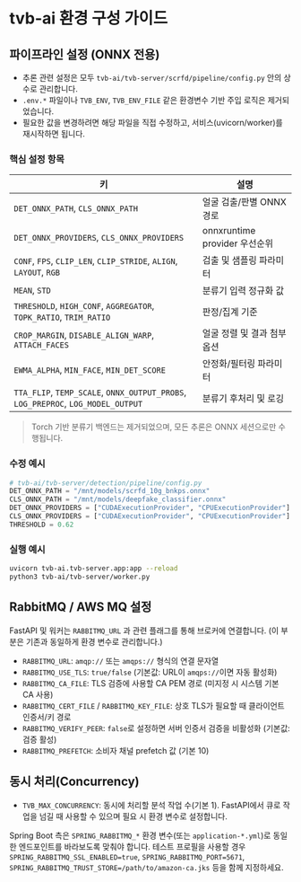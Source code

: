 # tvb-ai 환경 구성 가이드

## 파이프라인 설정 (ONNX 전용)
- 추론 관련 설정은 모두 `tvb-ai/tvb-server/scrfd/pipeline/config.py` 안의 상수로 관리합니다.
- `.env.*` 파일이나 `TVB_ENV`, `TVB_ENV_FILE` 같은 환경변수 기반 주입 로직은 제거되었습니다.
- 필요한 값을 변경하려면 해당 파일을 직접 수정하고, 서비스(uvicorn/worker)를 재시작하면 됩니다.

### 핵심 설정 항목
| 키 | 설명 |
| --- | --- |
| `DET_ONNX_PATH`, `CLS_ONNX_PATH` | 얼굴 검출/판별 ONNX 경로 |
| `DET_ONNX_PROVIDERS`, `CLS_ONNX_PROVIDERS` | onnxruntime provider 우선순위 |
| `CONF`, `FPS`, `CLIP_LEN`, `CLIP_STRIDE`, `ALIGN`, `LAYOUT`, `RGB` | 검출 및 샘플링 파라미터 |
| `MEAN`, `STD` | 분류기 입력 정규화 값 |
| `THRESHOLD`, `HIGH_CONF`, `AGGREGATOR`, `TOPK_RATIO`, `TRIM_RATIO` | 판정/집계 기준 |
| `CROP_MARGIN`, `DISABLE_ALIGN_WARP`, `ATTACH_FACES` | 얼굴 정렬 및 결과 첨부 옵션 |
| `EWMA_ALPHA`, `MIN_FACE`, `MIN_DET_SCORE` | 안정화/필터링 파라미터 |
| `TTA_FLIP`, `TEMP_SCALE`, `ONNX_OUTPUT_PROBS`, `LOG_PREPROC`, `LOG_MODEL_OUTPUT` | 분류기 후처리 및 로깅 |

> Torch 기반 분류기 백엔드는 제거되었으며, 모든 추론은 ONNX 세션으로만 수행됩니다.

### 수정 예시
```python
# tvb-ai/tvb-server/detection/pipeline/config.py
DET_ONNX_PATH = "/mnt/models/scrfd_10g_bnkps.onnx"
CLS_ONNX_PATH = "/mnt/models/deepfake_classifier.onnx"
DET_ONNX_PROVIDERS = ["CUDAExecutionProvider", "CPUExecutionProvider"]
CLS_ONNX_PROVIDERS = ["CUDAExecutionProvider", "CPUExecutionProvider"]
THRESHOLD = 0.62
```

### 실행 예시
```bash
uvicorn tvb-ai.tvb-server.app:app --reload
python3 tvb-ai/tvb-server/worker.py
```

## RabbitMQ / AWS MQ 설정
FastAPI 및 워커는 `RABBITMQ_URL` 과 관련 플래그를 통해 브로커에 연결합니다. (이 부분은 기존과 동일하게 환경 변수로 관리합니다.)

- `RABBITMQ_URL`: `amqp://` 또는 `amqps://` 형식의 연결 문자열
- `RABBITMQ_USE_TLS`: `true/false` (기본값: URL이 `amqps://`이면 자동 활성화)
- `RABBITMQ_CA_FILE`: TLS 검증에 사용할 CA PEM 경로 (미지정 시 시스템 기본 CA 사용)
- `RABBITMQ_CERT_FILE` / `RABBITMQ_KEY_FILE`: 상호 TLS가 필요할 때 클라이언트 인증서/키 경로
- `RABBITMQ_VERIFY_PEER`: `false`로 설정하면 서버 인증서 검증을 비활성화 (기본값: 검증 활성)
- `RABBITMQ_PREFETCH`: 소비자 채널 prefetch 값 (기본 10)

## 동시 처리(Concurrency)
- `TVB_MAX_CONCURRENCY`: 동시에 처리할 분석 작업 수(기본 1). FastAPI에서 큐로 작업을 넘길 때 사용할 수 있으며 필요 시 환경 변수로 설정합니다.

Spring Boot 측은 `SPRING_RABBITMQ_*` 환경 변수(또는 `application-*.yml`)로 동일한 엔드포인트를 바라보도록 맞춰야 합니다. 테스트 프로필을 사용할 경우 `SPRING_RABBITMQ_SSL_ENABLED=true`, `SPRING_RABBITMQ_PORT=5671`, `SPRING_RABBITMQ_TRUST_STORE=/path/to/amazon-ca.jks` 등을 함께 지정하세요.
